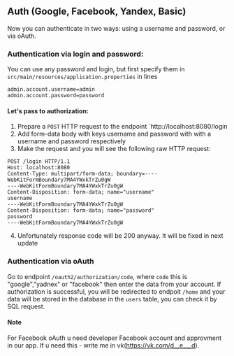 ## Auth (Google, Facebook, Yandex, Basic)
Now you can authenticate in two ways: using a username and password, or via oAuth.
### Authentication via login and password:
You can use any password and login, but first specify them in `src/main/resources/application.properties` in lines
```
admin.account.username=admin
admin.account.password=password
```
#### Let's pass to authorization:
1) Prepare a `POST` HTTP request to the endpoint `http://localhost:8080/login
2) Add form-data body with keys username and password with with  a username and password respectively
3) Make the request and you will see the following raw HTTP request:
```
POST /login HTTP/1.1
Host: localhost:8080
Content-Type: multipart/form-data; boundary=----WebKitFormBoundary7MA4YWxkTrZu0gW
----WebKitFormBoundary7MA4YWxkTrZu0gW
Content-Disposition: form-data; name="username"
username
----WebKitFormBoundary7MA4YWxkTrZu0gW
Content-Disposition: form-data; name="password"
password
----WebKitFormBoundary7MA4YWxkTrZu0gW

```
4) Unfortunately response code will be 200 anyway. It will be fixed in next update
### Authentication via oAuth

Go to endpoint  `/oauth2/authorization/code`, where `code` this is "google","yadnex" or "facebook" then enter the data from your account.
If authorization is successful, you will be redirected to endpoit `/home` and your data will be stored in the database in the `users` table, you can check it by SQL request.

#### Note
For Facebook oAuth u need developer Facebook account and approvment in our app. If u need this - write me in vk(https://vk.com/d__e___d).
